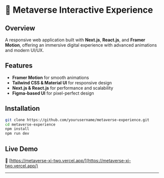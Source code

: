 # 🚀 Metaverse Interactive Experience

## Overview
A responsive web application built with **Next.js**, **React.js**, and **Framer Motion**, offering an immersive digital experience with advanced animations and modern UI/UX.

## Features
- **Framer Motion** for smooth animations
- **Tailwind CSS & Material UI** for responsive design
- **Next.js & React.js** for performance and scalability
- **Figma-based UI** for pixel-perfect design

## Installation
```bash
git clone https://github.com/yourusername/metaverse-experience.git
cd metaverse-experience
npm install
npm run dev
```

## Live Demo
🔗 [https://metaverse-xi-two.vercel.app/](https://metaverse-xi-two.vercel.app/)

---

